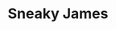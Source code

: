 ---
title: Sneaky James
developer: Double Duck
image: SneakyJames.jpg
link: http://www.doubleduck.co/games/sneaky-james/
android: https://play.google.com/store/apps/details?id=com.funtomic.sneakyjames
html5: http://kizi.com/games/sneaky-james
---